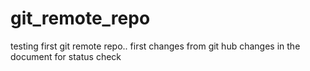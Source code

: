 # git_remote_repo
testing first git remote repo..
first changes from git hub
changes in the document for status check
